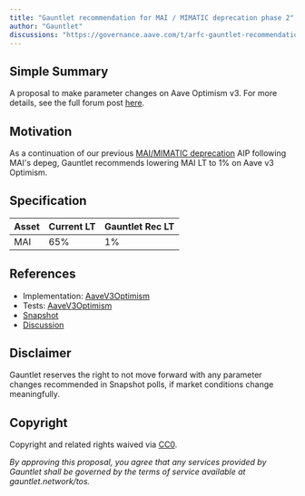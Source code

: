 ```yaml
---
title: "Gauntlet recommendation for MAI / MIMATIC deprecation phase 2"
author: "Gauntlet"
discussions: "https://governance.aave.com/t/arfc-gauntlet-recommendation-for-mai-mimatic-deprecation-phase-2/15957"
---
```


## Simple Summary

A proposal to make parameter changes on Aave Optimism v3. For more details, see the full forum post [here](https://governance.aave.com/t/arfc-gauntlet-recommendation-for-mai-mimatic-deprecation-phase-2/15957).

## Motivation

As a continuation of our previous [MAI/MIMATIC deprecation](https://governance-v2.aave.com/governance/proposal/376/) AIP following MAI's depeg, Gauntlet recommends lowering MAI LT to 1% on Aave v3 Optimism.

## Specification

| Asset | Current LT | Gauntlet Rec LT |
| ----- | ---------- | --------------- |
| MAI   | 65%        | 1%              |

## References

- Implementation: [AaveV3Optimism](https://github.com/bgd-labs/aave-proposals-v3/blob/main/src/20240122_AaveV3Optimism_GauntletRecommendationForMAIMIMATICDeprecationPhase2/AaveV3Optimism_GauntletRecommendationForMAIMIMATICDeprecationPhase2_20240122.sol)
- Tests: [AaveV3Optimism](https://github.com/bgd-labs/aave-proposals-v3/blob/main/src/20240122_AaveV3Optimism_GauntletRecommendationForMAIMIMATICDeprecationPhase2/AaveV3Optimism_GauntletRecommendationForMAIMIMATICDeprecationPhase2_20240122.t.sol)
- [Snapshot](https://snapshot.org/#/aave.eth/proposal/0x67a6941140c0c0662cfbf99254100f58930afb6763b8040c4bdbd0dfbb2a952b)
- [Discussion](https://governance.aave.com/t/arfc-gauntlet-recommendation-for-mai-mimatic-deprecation-phase-2/15957)

## Disclaimer

Gauntlet reserves the right to not move forward with any parameter changes recommended in Snapshot polls, if market conditions change meaningfully.

## Copyright

Copyright and related rights waived via [CC0](https://creativecommons.org/publicdomain/zero/1.0/).

_By approving this proposal, you agree that any services provided by Gauntlet shall be governed by the terms of service available at gauntlet.network/tos._

